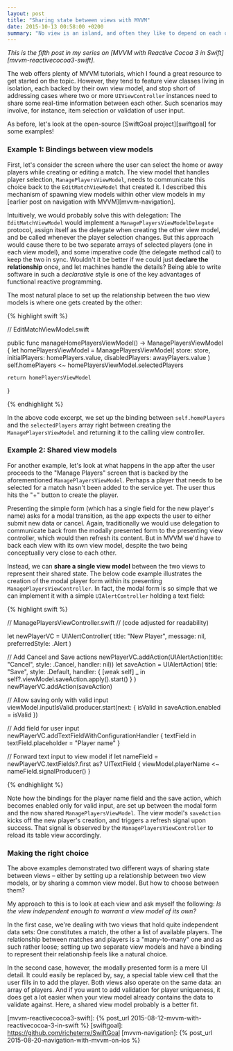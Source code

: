 ```yaml
---
layout: post
title: "Sharing state between views with MVVM"
date: 2015-10-13 00:58:00 +0200
summary: "No view is an island, and often they like to depend on each other in intricate ways. Luckily, view models offer some nice ways to share state without losing your sanity."
---
```


_This is the fifth post in my series on [MVVM with Reactive Cocoa 3 in Swift][mvvm-reactivecocoa3-swift]._

The web offers plenty of MVVM tutorials, which I found a great resource to get started on the topic. However, they tend to feature view classes living in isolation, each backed by their own view model, and stop short of addressing cases where two or more `UIViewController` instances need to share some real-time information between each other. Such scenarios may involve, for instance, item selection or validation of user input.

As before, let's look at the open-source [SwiftGoal project][swiftgoal] for some examples!

### Example 1: Bindings between view models

 First, let's consider the screen where the user can select the home or away players while creating or editing a match. The view model that handles player selection, `ManagePlayersViewModel`, needs to communicate this choice back to the `EditMatchViewModel` that created it. I described this mechanism of spawning view models within other view models in my [earlier post on navigation with MVVM][mvvm-navigation].

Intuitively, we would probably solve this with delegation: The `EditMatchViewModel` would implement a `ManagePlayersViewModelDelegate` protocol, assign itself as the delegate when creating the other view model, and be called whenever the player selection changes. But this approach would cause there to be two separate arrays of selected players (one in each view model), and some imperative code (the delegate method call) to keep the two in sync. Wouldn't it be better if we could just __declare the relationship__ once, and let machines handle the details? Being able to write software in such a _declarative_ style is one of the key advantages of functional reactive programming.

The most natural place to set up the relationship between the two view models is where one gets created by the other:

{% highlight swift %}

// EditMatchViewModel.swift

public func manageHomePlayersViewModel() -> ManagePlayersViewModel {
    let homePlayersViewModel = ManagePlayersViewModel(
        store: store,
        initialPlayers: homePlayers.value,
        disabledPlayers: awayPlayers.value
    )
    self.homePlayers <~ homePlayersViewModel.selectedPlayers

    return homePlayersViewModel
}

{% endhighlight %}

In the above code excerpt, we set up the binding between `self.homePlayers` and the `selectedPlayers` array right between creating the `ManagePlayersViewModel` and returning it to the calling view controller.

### Example 2: Shared view models

For another example, let's look at what happens in the app after the user proceeds to the "Manage Players" screen that is backed by the aforementioned `ManagePlayersViewModel`. Perhaps a player that needs to be selected for a match hasn't been added to the service yet. The user thus hits the "+" button to create the player.

Presenting the simple form (which has a single field for the new player's name) asks for a modal transition, as the app expects the user to either submit new data or cancel. Again, traditionally we would use delegation to communicate back from the modally presented form to the presenting view controller, which would then refresh its content. But in MVVM we'd have to back each view with its own view model, despite the two being conceptually very close to each other.

Instead, we can __share a single view model__ between the two views to represent their shared state. The below code example illustrates the creation of the modal player form within its presenting `ManagePlayersViewController`. In fact, the modal form is so simple that we can implement it with a simple `UIAlertController` holding a text field:

{% highlight swift %}

// ManagePlayersViewController.swift
// (code adjusted for readability)

let newPlayerVC = UIAlertController(
    title: "New Player",
    message: nil,
    preferredStyle: .Alert
)

// Add Cancel and Save actions
newPlayerVC.addAction(UIAlertAction(title: "Cancel", style: .Cancel, handler: nil))
let saveAction = UIAlertAction(
    title: "Save",
    style: .Default,
    handler: { [weak self] _ in
        self?.viewModel.saveAction.apply().start()
    }
)
newPlayerVC.addAction(saveAction)

// Allow saving only with valid input
viewModel.inputIsValid.producer.start(next: { isValid in
    saveAction.enabled = isValid
})

// Add field for user input
newPlayerVC.addTextFieldWithConfigurationHandler { textField in
    textField.placeholder = "Player name"
}

// Forward text input to view model
if let nameField = newPlayerVC.textFields?.first as? UITextField {
    viewModel.playerName <~ nameField.signalProducer()
}

{% endhighlight %}

Note how the bindings for the player name field and the save action, which becomes enabled only for valid input, are set up between the modal form and the now shared `ManagePlayersViewModel`. The view model's `saveAction` kicks off the new player's creation, and triggers a refresh signal upon success. That signal is observed by the `ManagePlayersViewController` to reload its table view accordingly.

### Making the right choice

The above examples demonstrated two different ways of sharing state between views – either by setting up a relationship between two view models, or by sharing a common view model. But how to choose between them?

My approach to this is to look at each view and ask myself the following: _Is the view independent enough to warrant a view model of its own?_

In the first case, we're dealing with two views that hold quite independent data sets: One constitutes a match, the other a list of available players. The relationship between matches and players is a "many-to-many" one and as such rather loose; setting up two separate view models and have a binding to represent their relationship feels like a natural choice.

In the second case, however, the modally presented form is a mere UI detail. It could easily be replaced by, say, a special table view cell that the user fills in to add the player. Both views also operate on the same data: an array of players. And if you want to add validation for player uniqueness, it does get a lot easier when your view model already contains the data to validate against. Here, a shared view model probably is a better fit.

[mvvm-reactivecocoa3-swift]: {% post_url 2015-08-12-mvvm-with-reactivecocoa-3-in-swift %}
[swiftgoal]: https://github.com/richeterre/SwiftGoal
[mvvm-navigation]: {% post_url 2015-08-20-navigation-with-mvvm-on-ios %}
